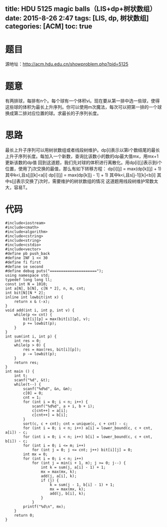 title: HDU 5125 magic balls（LIS+dp+树状数组）
date: 2015-8-26 2:47
tags: [LIS, dp, 树状数组]
categories: [ACM]
toc: true
---
# 题目	
源地址：http://acm.hdu.edu.cn/showproblem.php?pid=5125

# 题意
有两排球，每排有n个。每个球有一个体积vi。现在要从第一排中选一些球，使得这些球的体积为最长上升序列。你可以使用m次魔法，每次可以把第一排的一个球换成第二排对应位置的球。求最长的子序列长度。

# 思路
最长上升子序列可以用树状数组或者线段树维护。dp[i]表示以第i个数结尾的最长上升子序列长度。每加入一个新数，查询比该数小的数的dp最大值mx，用mx+1更新该数的dp值
回到这道题，我们先对球的体积进行离散化。用dp[i][j]表示到i个位置，使用了j次交换的最值，那么有如下转移方程：
dp[i][j] = max(dp[k][j] + 1) 其中k<i,且s[j][k]<a[i]
dp[i][j] = max(dp[k][j - 1] + 1) 其中k<i,且s[j-1][k]<b[i]
其中s[j]表示交换了j次时，需要维护的树状数组的情况
这道题用线段树维护常数太大，容易T。

<!--more-->

# 代码
```
#include<iostream>
#include<cmath>
#include<algorithm>
#include<cstring>
#include<string>
#include<cstdio>
#include<vector>
#define pb push_back
#define INF 1 << 30
#define fi first
#define se second
#define debug puts("=====================");
using namespace std;
typedef long long ll;
const int N = 1010;
int a[N], b[N], c[N * 2], n, m, cnt;
int bit[N][N * 2];
inline int lowbit(int x) {
    return x & (-x);
}
void add(int i, int p, int v) {
    while(p <= cnt) {
        bit[i][p] = max(bit[i][p], v);
        p += lowbit(p);
    }
}
int sum(int i, int p) {
    int res = 0;
    while(p > 0) {
        res = max(res, bit[i][p]);
        p -= lowbit(p);
    }
    return res;
}
int main () {
    int t;
    scanf("%d", &t);
    while(t--) {
        scanf("%d%d", &n, &m);
        c[0] = 0;
        cnt = 1;
        for (int i = 0; i < n; i++) {
            scanf("%d%d", a + i, b + i);
            c[cnt++] = a[i];
            c[cnt++] = b[i];
        }
        sort(c, c + cnt); cnt = unique(c, c + cnt) - c;
        for (int i = 0; i < n; i++) a[i] = lower_bound(c, c + cnt, a[i]) - c;
        for (int i = 0; i < n; i++) b[i] = lower_bound(c, c + cnt, b[i]) - c;
        for (int i = 0; i <= m; i++)
            for (int j = 0; j <= cnt; j++) bit[i][j] = 0;
        int mx = 0;
        for (int i = 0; i < n; i++)
            for (int j = min(i + 1, m); j >= 0; j--) {
                int k = sum(j, a[i] - 1) + 1;
                mx = max(mx, k);
                add(j, a[i], k);
                if (j) {
                    k = sum(j - 1, b[i] - 1) + 1;
                    mx = max(mx, k);
                    add(j, b[i], k);
                }
            }
        printf("%d\n", mx);
    }
    return 0;
}
```
